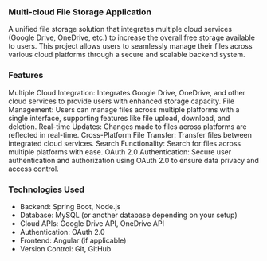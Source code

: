 ### Multi-cloud File Storage Application
A unified file storage solution that integrates multiple cloud services (Google Drive, OneDrive, etc.) to increase the overall free storage available to users. This project allows users to seamlessly manage their files across various cloud platforms through a secure and scalable backend system.

### Features
Multiple Cloud Integration: Integrates Google Drive, OneDrive, and other cloud services to provide users with enhanced storage capacity.
File Management: Users can manage files across multiple platforms with a single interface, supporting features like file upload, download, and deletion.
Real-time Updates: Changes made to files across platforms are reflected in real-time.
Cross-Platform File Transfer: Transfer files between integrated cloud services.
Search Functionality: Search for files across multiple platforms with ease.
OAuth 2.0 Authentication: Secure user authentication and authorization using OAuth 2.0 to ensure data privacy and access control.

### Technologies Used
- Backend: Spring Boot, Node.js
- Database: MySQL (or another database depending on your setup)
- Cloud APIs: Google Drive API, OneDrive API
- Authentication: OAuth 2.0
- Frontend: Angular (if applicable)
- Version Control: Git, GitHub
